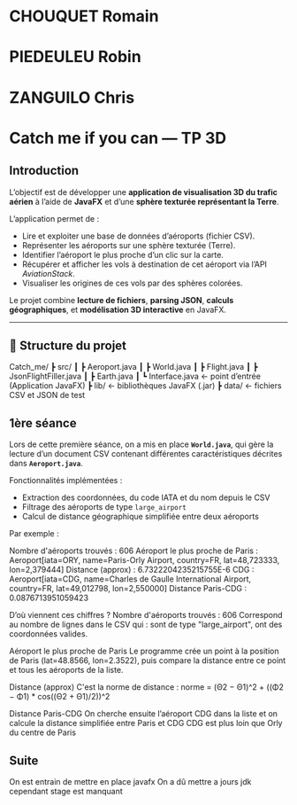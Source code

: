 # CHOUQUET Romain
# PIEDEULEU Robin
# ZANGUILO Chris

# Catch me if you can — TP 3D

## Introduction

L’objectif est de développer une **application de visualisation 3D du trafic aérien** à l’aide de **JavaFX** et d’une **sphère texturée représentant la Terre**.

L’application permet de :
- Lire et exploiter une base de données d’aéroports (fichier CSV).
- Représenter les aéroports sur une sphère texturée (Terre).
- Identifier l’aéroport le plus proche d’un clic sur la carte.
- Récupérer et afficher les vols à destination de cet aéroport via l’API *AviationStack*.
- Visualiser les origines de ces vols par des sphères colorées.

Le projet combine **lecture de fichiers**, **parsing JSON**, **calculs géographiques**, et **modélisation 3D interactive** en JavaFX.

---

## 🧩 Structure du projet

Catch_me/
┣ src/
┃ ┣ Aeroport.java
┃ ┣ World.java
┃ ┣ Flight.java
┃ ┣ JsonFlightFiller.java
┃ ┣ Earth.java
┃ ┗ Interface.java ← point d’entrée (Application JavaFX)
┣ lib/ ← bibliothèques JavaFX (.jar)
┣ data/ ← fichiers CSV et JSON de test

## 1ère séance

Lors de cette première séance, on a mis en place **`World.java`**, qui gère la lecture d’un document CSV contenant différentes caractéristiques décrites dans **`Aeroport.java`**.

Fonctionnalités implémentées :
- Extraction des coordonnées, du code IATA et du nom depuis le CSV  
- Filtrage des aéroports de type `large_airport`  
- Calcul de distance géographique simplifiée entre deux aéroports  

Par exemple :

Nombre d'aéroports trouvés : 606
Aéroport le plus proche de Paris : Aeroport[iata=ORY, name=Paris-Orly Airport, country=FR, lat=48,723333, lon=2,379444]
Distance (approx) : 6.7322204235215755E-6
CDG : Aeroport[iata=CDG, name=Charles de Gaulle International Airport, country=FR, lat=49,012798, lon=2,550000]
Distance Paris-CDG : 0.0876713951059423

D’où viennent ces chiffres ?
Nombre d'aéroports trouvés : 606
    Correspond au nombre de lignes dans le CSV qui :
        sont de type "large_airport",
        ont des coordonnées valides.

Aéroport le plus proche de Paris
    Le programme crée un point à la position de Paris (lat=48.8566, lon=2.3522),
    puis compare la distance entre ce point et tous les aéroports de la liste.

Distance (approx)
    C'est la norme de distance :
    norme = (Θ2 − Θ1)^2 + ((Φ2 − Φ1) * cos((Θ2 + Θ1)/2))^2

Distance Paris-CDG
    On cherche ensuite l’aéroport CDG dans la liste et on calcule la distance simplifiée entre Paris et CDG 
    CDG est plus loin que Orly du centre de Paris

## Suite

On est entrain de mettre en place javafx
On a dû mettre a jours jdk
cependant stage est manquant